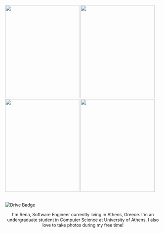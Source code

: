 
## 

<div float="left" top=1>
  <img src="https://user-images.githubusercontent.com/57152951/119277530-fe886f00-bc28-11eb-8b9c-5b9ff8fd75ea.png" width="240" height="300"/>
  <img src="https://user-images.githubusercontent.com/57152951/119277536-05af7d00-bc29-11eb-8adc-35d30722bec3.png" width="240" height="300"/> 
  <img src="https://user-images.githubusercontent.com/57152951/119277561-1f50c480-bc29-11eb-9444-8018d7da571c.png" width="240" height="300"/>
  <img src="https://user-images.githubusercontent.com/57152951/119277567-2546a580-bc29-11eb-9953-cbe1462c189c.png" width="240" height="300"/>
</div>

## 

[![Drive Badge](https://img.shields.io/badge/Resume-100000?style=for-the-badge&logoColor=white)](https://drive.google.com/file/d/1KSiGBjHULObBrfyDAWFeGJ67RfnxLBbN/view?usp=sharing)

<p align="center">
I'm Rena, Software Engineer currently living in Athens, Greece. I'm an undergraduate student in Computer Science at University of Athens. 
I also love to take photos during my free time!
</p>
